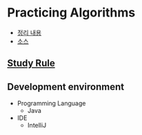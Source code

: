 # Practicing Algorithms

- [정리 내용](https://github.com/BAEKJungHo/algorithms/tree/master/contents)
- [소스](https://github.com/BAEKJungHo/algorithms/tree/master/src)

## [Study Rule](https://github.com/BAEKJungHo/algorithms/tree/master/contents)

## Development environment

- Programming Language
  - Java
- IDE
  - IntelliJ
